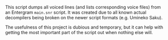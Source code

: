 This script dumps all voiced lines (and lists corresponding voice files) from an Entergram `main.snr` script.
It was created due to all known actual decompilers being broken on the newer script formats (e.g. Umineko Saku).

The usefulness of this project is dubious and temporary, but it can help with getting the most important part of the script out when nothing else will.
